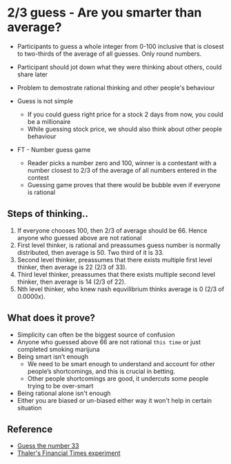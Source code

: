 # 2/3 guess - Are you smarter than average?

* Participants to guess a whole integer from 0-100 inclusive that is closest to two-thirds of the average of all guesses. Only round numbers.
* Participant should jot down what they were thinking about others, could share later


* Problem to demostrate rational thinking and other people's behaviour
* Guess is not simple
  * If you could guess right price for a stock 2 days from now, you could be a millionaire
  * While guessing stock price, we should also think about other people behaviour



* FT - Number guess game
   * Reader picks a number zero and 100, winner is a contestant with a number closest to 2/3 of the average of all numbers entered in the contest
   * Guessing game proves that there would be bubble even if everyone is rational


## Steps of thinking..

1. If everyone chooses 100, then 2/3 of average should be 66. Hence anyone who guessed above are not rational
2. First level thinker, is rational and preassumes guess number is normally distributed, then average is 50. Two third of it is 33.
3. Second level thinker, preassumes that there exists multiple first level thinker, then average is 22 (2/3 of 33).
4. Third level thinker, preassumes that there exists multiple second level thinker, then average is 14 (2/3 of 22).
4. Nth level thinker, who knew nash equvilibrium thinks  average is 0 (2/3 of 0.0000x).



## What does it prove?

* Simplicity can often be the biggest source of confusion
* Anyone who guessed above 66 are not rational `this time` or just completed smoking marijuna
* Being smart isn’t enough
  * We need to be smart enough to understand and account for other people’s shortcomings, and this is crucial in betting.
  * Other people shortcomings are good, it undercuts some people trying to be over-smart
* Being rational alone isn't enough
* Either you are biased or un-biased either way it won't help in certain situation

## Reference

* [Guess the number 33](https://www.pinnacle.com/en/betting-articles/Pinnacle-Puzzle/guess-the-number-puzzle/WLZ2XXJEKBB5JZBG)
* [Thaler's Financial Times experiment](https://www.ft.com/content/6149527a-25b8-11e5-bd83-71cb60e8f08c)
